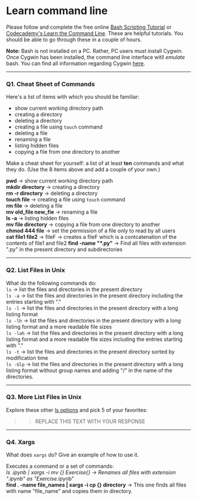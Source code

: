 # Learn command line

Please follow and complete the free online [Bash Scripting Tutorial](https://ryanstutorials.net/bash-scripting-tutorial/) or [Codecademy's Learn the Command Line](https://www.codecademy.com/learn/learn-the-command-line). These are helpful tutorials. You should be able to go through these in a couple of hours.

**Note:** Bash is not installed on a PC. Rather, PC users must install Cygwin. Once Cygwin has been installed, the command line interface witll _emulate_ bash. You can find all information regarding Cygwin [here](https://www.cygwin.com/).

---

### Q1.  Cheat Sheet of Commands  

Here's a list of items with which you should be familiar:  
* show current working directory path
* creating a directory
* deleting a directory
* creating a file using `touch` command
* deleting a file
* renaming a file
* listing hidden files
* copying a file from one directory to another

Make a cheat sheet for yourself: a list of at least **ten** commands and what they do.  (Use the 8 items above and add a couple of your own.)  

**pwd** -> show current working directory path  
**mkdir directory** -> creating a directory  
**rm -r directory** -> deleting a directory  
**touch file** ->  creating a file using `touch` command  
**rm file** -> deleting a file  
**mv old_file new_fie** -> renaming a file  
**ls -a** -> listing hidden files  
**mv file directory** -> copying a file from one directory to another  
**chmod 444 file** -> set the permission of a file only to read by all users  
**cat file1 file2** -> fileF -> creates a fileF which is a contcatenation of the contents of file1 and file2
**find -name "*.py"** -> Find all files with extension ".py" in the present directory and subdirectories

---

### Q2.  List Files in Unix   

What do the following commands do:  
`ls`  -> list the files and directories in the present directory  
`ls -a`   -> list the files and directories in the present directory including the entries starting with "."   
`ls -l`  -> list the files and directories in the present directory with a long listing format  
`ls -lh` -> list the files and directories in the present directory with a long listing format and a more readable file sizes     
`ls -lah` -> list the files and directories in the present directory with a long listing format and a more readable file sizes including the entries starting with "."   
`ls -t`  -> list the files and directories in the present directory sorted by modification time  
`ls -Glp` -> list the files and directories in the present directory with a long listing format without group names and adding "/" in the name of the directories.   


---

### Q3.  More List Files in Unix  

Explore these other [ls options](http://www.techonthenet.com/unix/basic/ls.php) and pick 5 of your favorites:

> > REPLACE THIS TEXT WITH YOUR RESPONSE

---

### Q4.  Xargs   

What does `xargs` do? Give an example of how to use it.

Executes a command or a set of commands:  
**ls *.ipynb | xargs -i mv {} Exercise{}** -> Renames all files with extension ".ipynb" as "Exercise*.ipynb"    
**find . -name file_names | xargs -i cp {} directory** -> This one finds all files with name "file_name" and copies them in directory.   


 

